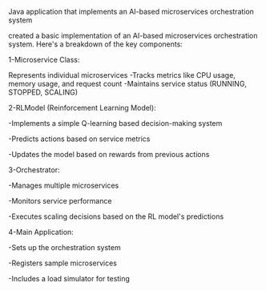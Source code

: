 Java application that implements an AI-based microservices orchestration system

created a basic implementation of an AI-based microservices orchestration system. Here's a breakdown of the key components:

1-Microservice Class:

Represents individual microservices
-Tracks metrics like CPU usage, memory usage, and request count
-Maintains service status (RUNNING, STOPPED, SCALING)


2-RLModel (Reinforcement Learning Model):

-Implements a simple Q-learning based decision-making system

-Predicts actions based on service metrics

-Updates the model based on rewards from previous actions


3-Orchestrator:

-Manages multiple microservices

-Monitors service performance

-Executes scaling decisions based on the RL model's predictions


4-Main Application:

-Sets up the orchestration system

-Registers sample microservices

-Includes a load simulator for testing
